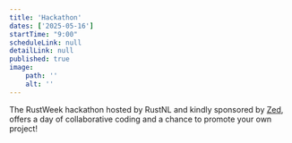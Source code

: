 ```yaml
---
title: 'Hackathon'
dates: ['2025-05-16']
startTime: "9:00"
scheduleLink: null
detailLink: null
published: true
image:
    path: ''
    alt: ''
---
```


The RustWeek hackathon hosted by RustNL and kindly sponsored by [Zed](https://zed.dev), offers a day of collaborative coding and a chance to promote your own project!